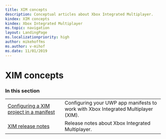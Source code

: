 ```yaml
---
title: XIM concepts
description: Conceptual articles about Xbox Integrated Multiplayer.
kindex: XIM concepts
kindex: Xbox Integrated Multiplayer
ms.topic: navigation
layout: LandingPage
ms.localizationpriority: high
author: mikehoffms
ms.author: v-mihof
ms.date: 11/01/2019
---
```


# XIM concepts


### In this section

|     |     |
| --- | --- |
| [Configuring a XIM project in a manifest](live-xim-manifest.md) | Configuring your UWP app manifests to work with Xbox Integrated Multiplayer (XIM). |
| [XIM release notes](live-xim-release-notes.md) | Release notes about Xbox Integrated Multiplayer. |

